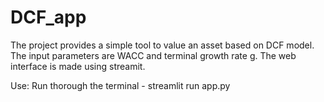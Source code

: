 # DCF_app
The project provides a simple tool to value an asset based on DCF model. The input parameters are WACC and terminal growth rate g.
The web interface is made using streamit.

Use:
Run thorough the terminal - streamlit run app.py




